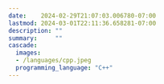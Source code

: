 ```yaml
---
date:    2024-02-29T21:07:03.006780-07:00
lastmod: 2024-03-01T22:11:36.658281-07:00
description: ""
summary:     ""
cascade:
  images:
  - /languages/cpp.jpeg
  programming_language: "C++"
---
```

